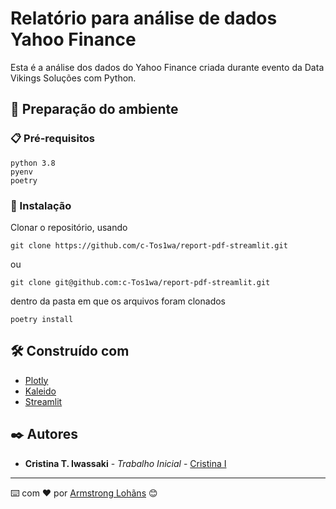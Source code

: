 # Relatório para análise de dados Yahoo Finance

Esta é a análise dos dados do Yahoo Finance criada durante evento da Data Vikings Soluções com Python.

## 🚀 Preparação do ambiente

### 📋 Pré-requisitos

```
python 3.8
pyenv
poetry 
```

### 🔧 Instalação

Clonar o repositório, usando

```
git clone https://github.com/c-Tos1wa/report-pdf-streamlit.git
```
ou

```
git clone git@github.com:c-Tos1wa/report-pdf-streamlit.git
```
dentro da pasta em que os arquivos foram clonados

```
poetry install
```

## 🛠️ Construído com

* [Plotly](https://plotly.com/python/)
* [Kaleido](https://docs.kaleido.io/)
* [Streamlit](https://docs.streamlit.io/)
 

## ✒️ Autores

* **Cristina T. Iwassaki** - *Trabalho Inicial* - [Cristina I](https://github.com/c-Tos1wa)


<!-- ## 📄 Licença

Este projeto está sob a licença (sua licença) - veja o arquivo [LICENSE.md](https://github.com/usuario/projeto/licenca) para detalhes.
 -->


---
⌨️ com ❤️ por [Armstrong Lohãns](https://gist.github.com/lohhans) 😊